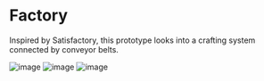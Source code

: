 # Factory

Inspired by Satisfactory, this prototype looks into a crafting system connected by conveyor belts.

![image](https://github.com/user-attachments/assets/08263d33-277e-4d06-8f4c-184a260f96ed)
![image](https://github.com/user-attachments/assets/d8ad8105-ebff-4026-9f08-8b80b23e0054)
![image](https://github.com/user-attachments/assets/76420092-3e06-4042-8944-593b1063a395)
